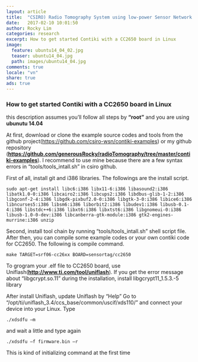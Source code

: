 ```yaml
---
layout: article
title:  "CSIRO) Radio Tomography System using low-power Sensor Network Device (3)"
date:   2017-02-10 10:01:50
author: Rocky Lim
categories: research
excerpt: How to get started Contiki with a CC2650 board in Linux
image:
  feature: ubuntu14_04_02.jpg
  teaser: ubuntu14_04.jpg
  path: images/ubuntu14_04.jpg
comments: true
locale: "vn"
share: true
ads: true
---
```


### How to get started Contiki with a CC2650 board in Linux


this description assumes you’ll follow all steps by **“root”** and you are using **ubunutu 14.04**

At first, download or clone the example source codes and tools from the github project(https://github.com/csiro-wsn/contiki-examples) or my github repository (**<https://github.com/generousRocky/radioTomography/tree/master/contiki-examples>**). I recommend to use mine because there are a few syntax errors in “tools/tools_intall.sh” in csiro github.

First of all, install git and i386 libraries. The followings are the install script.

	sudo apt-get install libc6:i386 libx11-6:i386 libasound2:i386 libatk1.0-0:i386 libcairo2:i386 libcups2:i386 libdbus-glib-1-2:i386 libgconf-2-4:i386 libgdk-pixbuf2.0-0:i386 libgtk-3-0:i386 libice6:i386 libncurses5:i386 libsm6:i386 liborbit2:i386 libudev1:i386 libusb-0.1-4:i386 libstdc++6:i386 libxt6:i386 libxtst6:i386 libgnomeui-0:i386 libusb-1.0-0-dev:i386 libcanberra-gtk-module:i386 gtk2-engines-murrine:i386 unzip

Second, install tool chain by running “tools/tools_intall.sh” shell script file. After then, you can compile some example codes or your own contiki code for CC2650. The following is compile command.

	make TARGET=srf06-cc26xx BOARD=sensortag/cc2650


To grogram your .elf file to CC2650 board, use Uniflash(**<http://www.ti.com/tool/uniflash>**). If you get the error message about “libgcrypt.so.11” during the installation, install libgcrypt11_1.5.3.-5 library

After install Uniflash, update Uniflash by “Help”
Go to “/opt/ti/uniflash_3.4/ccs_base/common/uscif/xds110/” and connect your device into your Linux.
Type

	./xdsdfu –m

and wait a little and type again

	./xdsdfu –f firmware.bin –r

This is kind of initializing command at the first time
